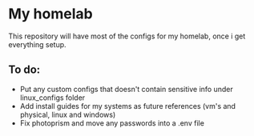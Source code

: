 # My homelab
This repository will have most of the configs for my homelab, once i get everything setup.

## To do: 
 * Put any custom configs that doesn't contain sensitive info under linux_configs folder
 * Add install guides for my systems as future references (vm's and physical, linux and windows)
 * Fix photoprism and move any passwords into a .env file
 
